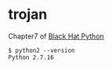 # trojan
Chapter7 of [Black Hat Python](https://nostarch.com/blackhatpython)

```
$ python2 --version
Python 2.7.16
```
